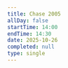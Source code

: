 ```yaml
---
title: Chase 2005
allDay: false
startTime: 14:00
endTime: 14:30
date: 2025-10-26
completed: null
type: single
---
```

